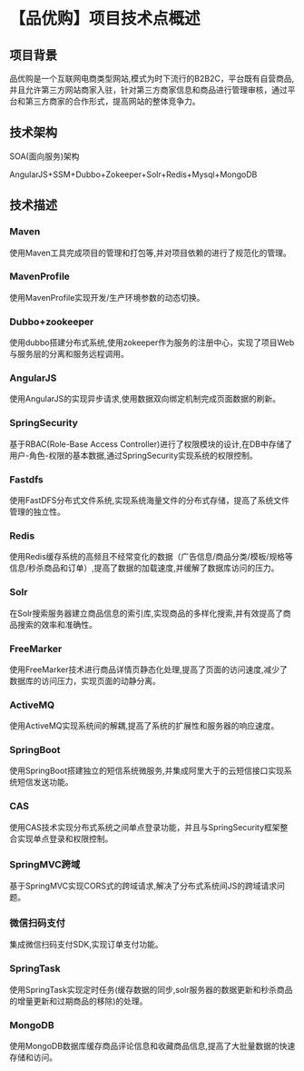 # 【品优购】项目技术点概述
项目背景
---
品优购是一个互联网电商类型网站,模式为时下流行的B2B2C，平台既有自营商品,并且允许第三方网站商家入驻，针对第三方商家信息和商品进行管理审核，通过平台和第三方商家的合作形式，提高网站的整体竞争力。

技术架构
---

SOA(面向服务)架构

AngularJS+SSM+Dubbo+Zokeeper+Solr+Redis+Mysql+MongoDB

技术描述
---
### Maven

使用Maven工具完成项目的管理和打包等,并对项目依赖的进行了规范化的管理。
### MavenProfile

使用MavenProfile实现开发/生产环境参数的动态切换。
### Dubbo+zookeeper

使用dubbo搭建分布式系统,使用zokeeper作为服务的注册中心，实现了项目Web与服务层的分离和服务远程调用。

### AngularJS

使用AngularJS的实现异步请求,使用数据双向绑定机制完成页面数据的刷新。

### SpringSecurity

基于RBAC(Role-Base Access Controller)进行了权限模块的设计,在DB中存储了用户-角色-权限的基本数据,通过SpringSecurity实现系统的权限控制。

### Fastdfs

使用FastDFS分布式文件系统,实现系统海量文件的分布式存储，提高了系统文件管理的独立性。

### Redis

使用Redis缓存系统的高频且不经常变化的数据（广告信息/商品分类/模板/规格等信息/秒杀商品和订单）,提高了数据的加载速度,并缓解了数据库访问的压力。

### Solr

在Solr搜索服务器建立商品信息的索引库,实现商品的多样化搜索,并有效提高了商品搜索的效率和准确性。

### FreeMarker

使用FreeMarker技术进行商品详情页静态化处理,提高了页面的访问速度,减少了数据库的访问压力，实现页面的动静分离。

### ActiveMQ

使用ActiveMQ实现系统间的解耦,提高了系统的扩展性和服务器的响应速度。

### SpringBoot

使用SpringBoot搭建独立的短信系统微服务,并集成阿里大于的云短信接口实现系统短信发送功能。

### CAS

使用CAS技术实现分布式系统之间单点登录功能，并且与SpringSecurity框架整合实现单点登录和权限控制。

### SpringMVC跨域

基于SpringMVC实现CORS式的跨域请求,解决了分布式系统间JS的跨域请求问题。

### 微信扫码支付

集成微信扫码支付SDK,实现订单支付功能。

### SpringTask

使用SpringTask实现定时任务(缓存数据的同步,solr服务器的数据更新和秒杀商品的增量更新和过期商品的移除)的处理。

### MongoDB

使用MongoDB数据库缓存商品评论信息和收藏商品信息,提高了大批量数据的快速存储和访问。

